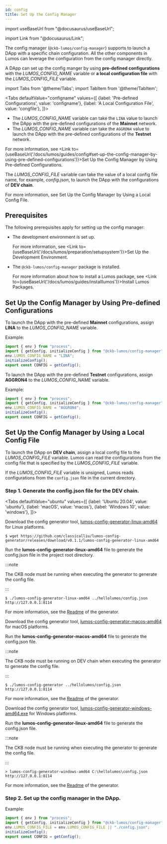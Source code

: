 ```yaml
---
id: config
title: Set Up the Config Manager
---
```

import useBaseUrl from "@docusaurus/useBaseUrl";

import Link from "@docusaurus/Link";

The config manager  (`@ckb-lumos/config-manager`) supports to launch a DApp with a specific chain configuration. All the other components in Lumos can leverage the configuration from the config manager directly.

A DApp can set up the config manger by using **pre-defined configurations** with the <var>LUMOS_CONFIG_NAME</var> variable or **a local configuration file** with the <var>LUMOS_CONFIG_FILE</var> variable.

import Tabs from '@theme/Tabs';
import TabItem from '@theme/TabItem';

<Tabs
  defaultValue="configname"
  values={[
    {label: 'Pre-defined Configurations', value: 'configname'},
    {label: 'A Local Configuration File', value: 'congfile'},
  ]}>
<TabItem value="configname">  <p><ul><li>The <var>LUMOS_CONFIG_NAME</var> variable can take the <code>LINA</code> value to launch the DApp with the pre-defined configurations of the <b>Mainnet</b> network.</li><li>The <var>LUMOS_CONFIG_NAME</var> variable can take the <code>AGGRON4</code> value to launch the DApp with the pre-defined configurations of the <b>Testnet</b> network.</li></ul></p><p>For more information, see <Link to={useBaseUrl('/docs/lumos/guides/config#set-up-the-config-manager-by-using-pre-defined-configurations')}>Set Up the Config Manager by Using Pre-defined Configurations</Link>.</p>

</TabItem>
    <TabItem value="congfile"><p>The <var>LUMOS_CONFIG_FILE</var> variable can take the value of a local config file name, for example, <var>config.json</var>, to launch the DApp with the configurations of <b>DEV chain</b>.</p><p>For more information, see <Link to={useBaseUrl('/docs/lumos/guides/config#set-up-the-config-manager-by-using-a-local-config-file')}>Set Up the Config Manager by Using a Local Config File</Link>.</p>

</TabItem>
</Tabs>

## Prerequisites

The following prerequisites apply for setting up the config manager:

- The development environment is set up.

  For more information, see <Link to={useBaseUrl('/docs/lumos/preparation/setupsystem')}>Set Up the Development Environment</Link>.

- The `@ckb-lumos/config-manager` package is installed.

  For more information about how to install a Lumos package, see <Link to={useBaseUrl('/docs/lumos/guides/installlumos')}>Install Lumos Packages</Link>.

## Set Up the Config Manager by Using Pre-defined Configurations

To launch the DApp with the pre-defined **Mainnet** configurations, assign <b>LINA</b> to the <var>LUMOS_CONFIG_NAME</var> variable.

Example:

```typescript {3}
import { env } from "process";
import { getConfig, initializeConfig } from "@ckb-lumos/config-manager";
env.LUMOS_CONFIG_NAME = "LINA";
initializeConfig();
export const CONFIG = getConfig();
```

To launch the DApp with the pre-defined **Testnet** configurations, assign **AGGRON4** to the <var>LUMOS_CONFIG_NAME</var> variable.

Example:

```typescript {3}
import { env } from "process";
import { getConfig, initializeConfig } from "@ckb-lumos/config-manager";
env.LUMOS_CONFIG_NAME = "AGGRON4";
initializeConfig();
export const CONFIG = getConfig();
```

## Set Up the Config Manager by Using a Local Config File

To launch the DApp on **DEV chain**, assign a local config file to the <var>LUMOS_CONFIG_FILE</var> variable. Lumos can read the configurations from the config file that is specified by the <var>LUMOS_CONFIG_FILE</var> variable. 

If the <var>LUMOS_CONFIG_FILE</var> variable is unsigned, Lumos reads configurations from the `config.json` file in the current directory.

### Step 1. Generate the config.json file for the DEV chain.

<Tabs
  defaultValue="ubuntu"
  values={[
    {label: 'Ubuntu 20.04', value: 'ubuntu'},
    {label: 'macOS', value: 'macos'},
    {label: 'Windows 10', value: 'windows'},
  ]}>
<TabItem value="ubuntu"><p>Download the config generator tool, <a href="https://github.com/classicalliu/lumos-config-generator/releases/download/v0.1.1/lumos-config-generator-linux-amd64">lumos-config-generator-linux-amd64</a> for Linux platforms.</p>

```shell
$ wget https://github.com/classicalliu/lumos-config-generator/releases/download/v0.1.1/lumos-config-generator-linux-amd64
```

<p>Run the <b>lumos-config-generator-linux-amd64</b> file to generate the config.json file in the project root directory.</p>

:::note

The CKB node must be running when executing the generator to generate the config file.

:::

```shell
$ ./lumos-config-generator-linux-amd64 ../hellolumos/config.json http://127.0.0.1:8114
```

<p>For more information, see the <a href="https://github.com/classicalliu/lumos-config-generator">Readme</a> of the generator.</p>

</TabItem><TabItem value="macos"><p>Download the config generator tool, <a href="https://github.com/classicalliu/lumos-config-generator/releases/download/v0.1.1/lumos-config-generator-macos-amd64">lumos-config-generator-macos-amd64</a> for macOS platforms.</p>

<p>Run the <b>lumos-config-generator-macos-amd64</b> file to generate the config.json file.</p>

:::note

The CKB node must be running on DEV chain when executing the generator to generate the config file.

:::

```shell
$ ./lumos-config-generator ../hellolumos/config.json http://127.0.0.1:8114
```

<p>For more information, see the <a href="https://github.com/classicalliu/lumos-config-generator">Readme</a> of the generator.</p>

</TabItem>

<TabItem value="windows"><p>Download the config generator tool, <a href="https://github.com/classicalliu/lumos-config-generator/releases/download/v0.1.1/lumos-config-generator-windows-amd64.exe">lumos-config-generator-windows-amd64.exe</a> for Windows platforms.</p>

<p>Run the <b>lumos-config-generator-linux-amd64</b> file to generate the config.json file.</p>

:::note

The CKB node must be running when executing the generator to generate the config file.

:::

```shell
> lumos-config-generator-windows-amd64 C:\hellolumos\config.json http://127.0.0.1:8114
```

<p>For more information, see the <a href="https://github.com/classicalliu/lumos-config-generator">Readme</a> of the generator.</p>

</TabItem>
</Tabs>

### **Step 2. Set up the config manager in the DApp.**

Example:

```typescript title="hellolumos/src/index.ts"
import { env } from "process";
import { getConfig, initializeConfig } from "@ckb-lumos/config-manager";
env.LUMOS_CONFIG_FILE = env.LUMOS_CONFIG_FILE || "./config.json";
initializeConfig();
export const CONFIG = getConfig();
```